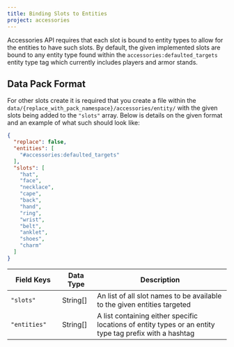 ```yaml
---
title: Binding Slots to Entities
project: accessories
---
```


Accessories API requires that each slot is bound to entity types to allow for the entities to have such slots. By default, the given implemented slots are bound to any entity type found within the `accessories:defaulted_targets` entity type tag which currently includes players and armor stands. 

## Data Pack Format

For other slots create it is required that you create a file within the `data/{replace_with_pack_namespace}/accessories/entity/` with the given slots being added to the `"slots"` array. Below is details on the given format and an example of what such should look like:

```json
{
  "replace": false,
  "entities": [
    "#accessories:defaulted_targets"
  ],
  "slots": [
    "hat",
    "face",
    "necklace",
    "cape",
    "back",
    "hand",
    "ring",
    "wrist",
    "belt",
    "anklet",
    "shoes",
    "charm"
  ]
}
```

| <div style="width:102px">Field Keys</div> | Data Type | Description |
|--|--|--|
| `"slots"` | String[] | An list of all slot names to be available to the given entities targeted |
| `"entities"` | String[] | A list containing either specific locations of entity types or an entity type tag prefix with a hashtag |
